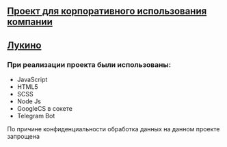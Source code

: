 ## <a href="https://stargus.github.io/order_prod/">Проект для корпоративного использования компании</a> 
## <a href= "https://lukino.ru/"> Лукино </a>

### При реализации проекта были использованы:
* JavaScript
* HTML5
* SCSS
* Node Js
* GoogleCS в сокете
* Telegram Bot

<p>
  По причине конфиденциальности обработка данных на данном проекте запрощена
</p>
